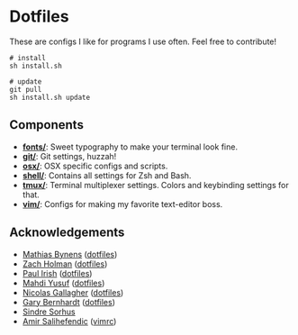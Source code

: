 # Dotfiles

These are configs I like for programs I use often. Feel free to contribute!

```
# install
sh install.sh

# update
git pull
sh install.sh update
```

## Components

- **[fonts/](fonts)**: Sweet typography to make your terminal look fine.
- **[git/](git)**: Git settings, huzzah!
- **[osx/](osx)**: OSX specific configs and scripts.
- **[shell/](shell)**: Contains all settings for Zsh and Bash.
- **[tmux/](tmux)**: Terminal multiplexer settings. Colors and keybinding settings for that.
- **[vim/](vim)**: Configs for making my favorite text-editor boss.

## Acknowledgements
- [Mathias Bynens](https://github.com/mathiasbynens) ([dotfiles](https://github.com/mathiasbynens/dotfiles))
- [Zach Holman](https://github.com/holman) ([dotfiles](https://github.com/holman/dotfiles))
- [Paul Irish](https://github.com/paulirish) ([dotfiles](https://github.com/paulirish/dotfiles))
- [Mahdi Yusuf](https://github.com/myusuf3) ([dotfiles](https://github.com/myusuf3/dotfiles))
- [Nicolas Gallagher](https://github.com/necolas) ([dotfiles](https://github.com/necolas/dotfiles))
- [Gary Bernhardt](https://github.com/garybernhardt) ([dotfiles](https://github.com/garybernhardt/dotfiles))
- [Sindre Sorhus](https://github.com/sindresorhus)
- [Amir Salihefendic](https://github.com/amix) ([vimrc](https://github.com/amix/vimrc))
